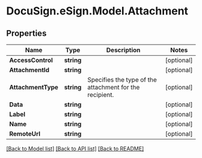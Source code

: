# DocuSign.eSign.Model.Attachment
## Properties

Name | Type | Description | Notes
------------ | ------------- | ------------- | -------------
**AccessControl** | **string** |  | [optional] 
**AttachmentId** | **string** |  | [optional] 
**AttachmentType** | **string** | Specifies the type of the attachment for the recipient. | [optional] 
**Data** | **string** |  | [optional] 
**Label** | **string** |  | [optional] 
**Name** | **string** |  | [optional] 
**RemoteUrl** | **string** |  | [optional] 

[[Back to Model list]](../README.md#documentation-for-models) [[Back to API list]](../README.md#documentation-for-api-endpoints) [[Back to README]](../README.md)

